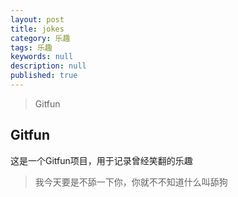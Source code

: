 ```yaml
---
layout: post
title: jokes
category: 乐趣
tags: 乐趣
keywords: null
description: null
published: true
---
```


>Gitfun

## Gitfun

这是一个Gitfun项目，用于记录曾经笑翻的乐趣

> 我今天要是不舔一下你，你就不不知道什么叫舔狗

